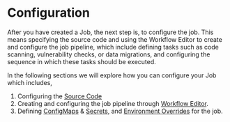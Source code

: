 # Configuration

After you have created a Job, the next step is, to configure the job. This means specifying the source code and using the Workflow Editor to create and configure the job pipeline, which include defining tasks such as code scanning, vulnerability checks, or data migrations, and configuring the sequence in which these tasks should be executed.

In the following sections we will explore how you can configure your Job which includes,

1. Configuring the [Source Code](/jobs/configuration/source-code.md)
2. Creating and configuring the job pipeline through [Workflow Editor](/jobs/configuration/workflow-editor.md).
3. Defining [ConfigMaps](/jobs/configuration/config-maps-and-secrets/configmaps.md) & [Secrets](/jobs/configuration/config-maps-and-secrets/secrets.md), and [Environment Overrides](/jobs/configuration/environment-overrides.md) for the job.